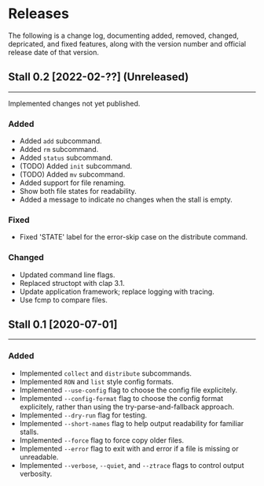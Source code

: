 
# Releases

The following is a change log, documenting added, removed, changed, depricated, and fixed features, along with the version number and official release date of that version.

## Stall 0.2  [2022-02-??] (Unreleased)
----------------------------------------------------

Implemented changes not yet published.

### Added
+ Added `add` subcommand.
+ Added `rm` subcommand.
+ Added `status` subcommand.
+ (TODO) Added `init` subcommand.
+ (TODO) Added `mv` subcommand.
+ Added support for file renaming.
+ Show both file states for readability.
+ Added a message to indicate no changes when the stall is empty.

### Fixed
+ Fixed 'STATE' label for the error-skip case on the distribute command.

### Changed
+ Updated command line flags.
+ Replaced structopt with clap 3.1.
+ Update application framework; replace logging with tracing.
+ Use fcmp to compare files.


## Stall 0.1  [2020-07-01]
----------------------------------------------------

### Added
+ Implemented `collect` and `distribute` subcommands.
+ Implemented `RON` and `list` style config formats.
+ Implemented `--use-config` flag to choose the config file explicitely.
+ Implemented `--config-format` flag to choose the config format explicitely, rather than using the try-parse-and-fallback approach.
+ Implemented `--dry-run` flag for testing.
+ Implemented `--short-names` flag to help output readability for familiar stalls.
+ Implemented `--force` flag to force copy older files.
+ Implemented `--error` flag to exit with and error if a file is missing or unreadable.
+ Implemented `--verbose`, `--quiet`, and `--ztrace` flags to control output verbosity.
